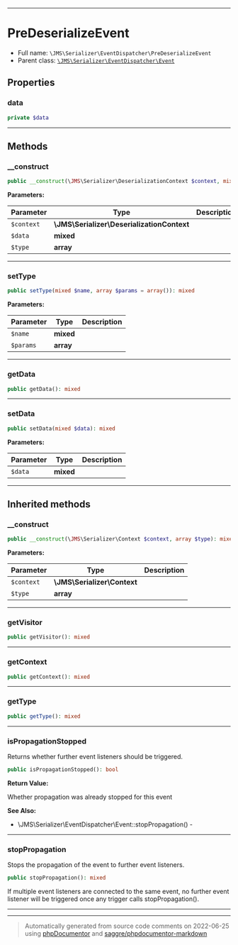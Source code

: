 ***

# PreDeserializeEvent





* Full name: `\JMS\Serializer\EventDispatcher\PreDeserializeEvent`
* Parent class: [`\JMS\Serializer\EventDispatcher\Event`](./Event.md)



## Properties


### data



```php
private $data
```






***

## Methods


### __construct



```php
public __construct(\JMS\Serializer\DeserializationContext $context, mixed $data, array $type): mixed
```








**Parameters:**

| Parameter | Type | Description |
|-----------|------|-------------|
| `$context` | **\JMS\Serializer\DeserializationContext** |  |
| `$data` | **mixed** |  |
| `$type` | **array** |  |




***

### setType



```php
public setType(mixed $name, array $params = array()): mixed
```








**Parameters:**

| Parameter | Type | Description |
|-----------|------|-------------|
| `$name` | **mixed** |  |
| `$params` | **array** |  |




***

### getData



```php
public getData(): mixed
```











***

### setData



```php
public setData(mixed $data): mixed
```








**Parameters:**

| Parameter | Type | Description |
|-----------|------|-------------|
| `$data` | **mixed** |  |




***


## Inherited methods


### __construct



```php
public __construct(\JMS\Serializer\Context $context, array $type): mixed
```








**Parameters:**

| Parameter | Type | Description |
|-----------|------|-------------|
| `$context` | **\JMS\Serializer\Context** |  |
| `$type` | **array** |  |




***

### getVisitor



```php
public getVisitor(): mixed
```











***

### getContext



```php
public getContext(): mixed
```











***

### getType



```php
public getType(): mixed
```











***

### isPropagationStopped

Returns whether further event listeners should be triggered.

```php
public isPropagationStopped(): bool
```









**Return Value:**

Whether propagation was already stopped for this event


**See Also:**

* \JMS\Serializer\EventDispatcher\Event::stopPropagation() - 

***

### stopPropagation

Stops the propagation of the event to further event listeners.

```php
public stopPropagation(): mixed
```

If multiple event listeners are connected to the same event, no
further event listener will be triggered once any trigger calls
stopPropagation().









***


***
> Automatically generated from source code comments on 2022-06-25 using [phpDocumentor](http://www.phpdoc.org/) and [saggre/phpdocumentor-markdown](https://github.com/Saggre/phpDocumentor-markdown)
